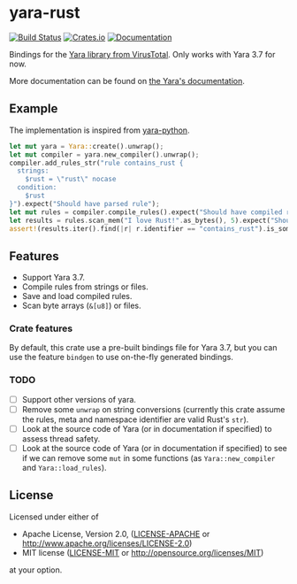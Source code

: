 # yara-rust

[![Build Status](https://travis-ci.org/Hugal31/yara-rust.svg?branch=master)](https://travis-ci.org/Hugal31/yara-rust)
[![Crates.io](https://img.shields.io/crates/v/yara.svg)](https://crates.io/crates/yara)
[![Documentation](https://docs.rs/yara/badge.svg)](https://docs.rs/yara)

Bindings for the [Yara library from VirusTotal](https://github.com/VirusTotal/yara).
Only works with Yara 3.7 for now.

More documentation can be found on [the Yara's documentation](https://yara.readthedocs.io/en/v3.7.0/index.html).

## Example

The implementation is inspired from [yara-python](https://github.com/VirusTotal/yara-python).

```rust
let mut yara = Yara::create().unwrap();
let mut compiler = yara.new_compiler().unwrap();
compiler.add_rules_str("rule contains_rust {
  strings:
    $rust = \"rust\" nocase
  condition:
    $rust
}").expect("Should have parsed rule");
let mut rules = compiler.compile_rules().expect("Should have compiled rules");
let results = rules.scan_mem("I love Rust!".as_bytes(), 5).expect("Should have scanned");
assert!(results.iter().find(|r| r.identifier == "contains_rust").is_some());
```

## Features

* Support Yara 3.7.
* Compile rules from strings or files.
* Save and load compiled rules.
* Scan byte arrays (`&[u8]`) or files.

### Crate features

By default, this crate use a pre-built bindings file for Yara 3.7,
but you can use the feature `bindgen` to use on-the-fly generated bindings.

### TODO

- [ ] Support other versions of yara.
- [ ] Remove some `unwrap` on string conversions (currently this crate assume the rules, meta and namespace identifier are valid Rust's `str`).
- [ ] Look at the source code of Yara (or in documentation if specified) to assess thread safety.
- [ ] Look at the source code of Yara (or in documentation if specified) to see if we can remove some `mut` in some functions (as `Yara::new_compiler` and `Yara::load_rules`).

## License

Licensed under either of

 * Apache License, Version 2.0, ([LICENSE-APACHE](LICENSE-APACHE) or http://www.apache.org/licenses/LICENSE-2.0)
 * MIT license ([LICENSE-MIT](LICENSE-MIT) or http://opensource.org/licenses/MIT)

at your option.
